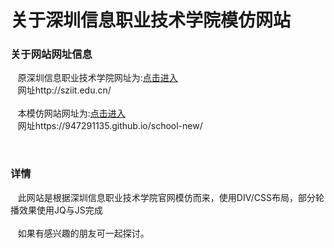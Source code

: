 关于深圳信息职业技术学院模仿网站
==============================================

### 关于网站网址信息
    原深圳信息职业技术学院网址为:[点击进入](http://sziit.edu.cn/)<br/>
    网址http://sziit.edu.cn/<br/>
    <br/>
    本模仿网站网址为:[点击进入](https://947291135.github.io/school-new/)<br/>
    网址https://947291135.github.io/school-new/
    
    
### 详情
    此网站是根据深圳信息职业技术学院官网模仿而来，使用DIV/CSS布局，部分轮播效果使用JQ与JS完成<br/>
    <br/>
    如果有感兴趣的朋友可一起探讨。
